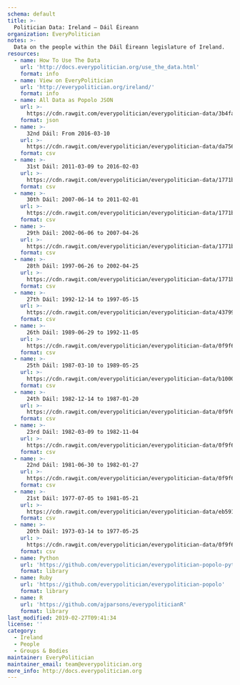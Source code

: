 ```yaml
---
schema: default
title: >-
  Politician Data: Ireland — Dáil Éireann
organization: EveryPolitician
notes: >-
  Data on the people within the Dáil Éireann legislature of Ireland.
resources:
  - name: How To Use The Data
    url: 'http://docs.everypolitician.org/use_the_data.html'
    format: info
  - name: View on EveryPolitician
    url: 'http://everypolitician.org/ireland/'
    format: info
  - name: All Data as Popolo JSON
    url: >-
      https://cdn.rawgit.com/everypolitician/everypolitician-data/3b4faf8d4c683735618e1f5f3205da1bdb6141ff/data/Ireland/Dail/ep-popolo-v1.0.json
    format: json
  - name: >-
      32nd Dáil: From 2016-03-10
    url: >-
      https://cdn.rawgit.com/everypolitician/everypolitician-data/da756ac796e511a8e342b3af3bc4288f1b6fd17c/data/Ireland/Dail/term-32.csv
    format: csv
  - name: >-
      31st Dáil: 2011-03-09 to 2016-02-03
    url: >-
      https://cdn.rawgit.com/everypolitician/everypolitician-data/1771b75c1147a4c298dcbcf49a09c3373f6dc889/data/Ireland/Dail/term-31.csv
    format: csv
  - name: >-
      30th Dáil: 2007-06-14 to 2011-02-01
    url: >-
      https://cdn.rawgit.com/everypolitician/everypolitician-data/1771b75c1147a4c298dcbcf49a09c3373f6dc889/data/Ireland/Dail/term-30.csv
    format: csv
  - name: >-
      29th Dáil: 2002-06-06 to 2007-04-26
    url: >-
      https://cdn.rawgit.com/everypolitician/everypolitician-data/1771b75c1147a4c298dcbcf49a09c3373f6dc889/data/Ireland/Dail/term-29.csv
    format: csv
  - name: >-
      28th Dáil: 1997-06-26 to 2002-04-25
    url: >-
      https://cdn.rawgit.com/everypolitician/everypolitician-data/1771b75c1147a4c298dcbcf49a09c3373f6dc889/data/Ireland/Dail/term-28.csv
    format: csv
  - name: >-
      27th Dáil: 1992-12-14 to 1997-05-15
    url: >-
      https://cdn.rawgit.com/everypolitician/everypolitician-data/43799a20fa719266f2b1b764d4b3c643b9245c3f/data/Ireland/Dail/term-27.csv
    format: csv
  - name: >-
      26th Dáil: 1989-06-29 to 1992-11-05
    url: >-
      https://cdn.rawgit.com/everypolitician/everypolitician-data/0f9f67b05ea80c8ab8bf86485e5683c96b9827cf/data/Ireland/Dail/term-26.csv
    format: csv
  - name: >-
      25th Dáil: 1987-03-10 to 1989-05-25
    url: >-
      https://cdn.rawgit.com/everypolitician/everypolitician-data/b1000e47de64d62d0e5bd970222ccdacd1193737/data/Ireland/Dail/term-25.csv
    format: csv
  - name: >-
      24th Dáil: 1982-12-14 to 1987-01-20
    url: >-
      https://cdn.rawgit.com/everypolitician/everypolitician-data/0f9f67b05ea80c8ab8bf86485e5683c96b9827cf/data/Ireland/Dail/term-24.csv
    format: csv
  - name: >-
      23rd Dáil: 1982-03-09 to 1982-11-04
    url: >-
      https://cdn.rawgit.com/everypolitician/everypolitician-data/0f9f67b05ea80c8ab8bf86485e5683c96b9827cf/data/Ireland/Dail/term-23.csv
    format: csv
  - name: >-
      22nd Dáil: 1981-06-30 to 1982-01-27
    url: >-
      https://cdn.rawgit.com/everypolitician/everypolitician-data/0f9f67b05ea80c8ab8bf86485e5683c96b9827cf/data/Ireland/Dail/term-22.csv
    format: csv
  - name: >-
      21st Dáil: 1977-07-05 to 1981-05-21
    url: >-
      https://cdn.rawgit.com/everypolitician/everypolitician-data/eb59112d9ff60210b697213646f3c25bd28ff1a4/data/Ireland/Dail/term-21.csv
    format: csv
  - name: >-
      20th Dáil: 1973-03-14 to 1977-05-25
    url: >-
      https://cdn.rawgit.com/everypolitician/everypolitician-data/0f9f67b05ea80c8ab8bf86485e5683c96b9827cf/data/Ireland/Dail/term-20.csv
    format: csv
  - name: Python
    url: 'https://github.com/everypolitician/everypolitician-popolo-python'
    format: library
  - name: Ruby
    url: 'https://github.com/everypolitician/everypolitician-popolo'
    format: library
  - name: R
    url: 'https://github.com/ajparsons/everypoliticianR'
    format: library
last_modified: 2019-02-27T09:41:34
license: ''
category:
  - Ireland
  - People
  - Groups & Bodies
maintainer: EveryPolitician
maintainer_email: team@everypolitician.org
more_info: http://docs.everypolitician.org
---
```

